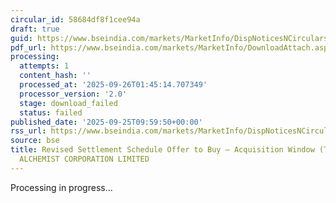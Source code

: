 ```yaml
---
circular_id: 58684df8f1cee94a
draft: true
guid: https://www.bseindia.com/markets/MarketInfo/DispNoticesNCirculars.aspx?Noticeid={E8CF2A58-80D9-43F0-BC70-A075098A6287}&noticeno=20250925-9&dt=09/25/2025&icount=9&totcount=65&flag=0
pdf_url: https://www.bseindia.com/markets/MarketInfo/DownloadAttach.aspx?id=20250925-9&attachedId=
processing:
  attempts: 1
  content_hash: ''
  processed_at: '2025-09-26T01:45:14.707349'
  processor_version: '2.0'
  stage: download_failed
  status: failed
published_date: '2025-09-25T09:59:50+00:00'
rss_url: https://www.bseindia.com/markets/MarketInfo/DispNoticesNCirculars.aspx?Noticeid={E8CF2A58-80D9-43F0-BC70-A075098A6287}&noticeno=20250925-9&dt=09/25/2025&icount=9&totcount=65&flag=0
source: bse
title: Revised Settlement Schedule Offer to Buy – Acquisition Window (Takeover) for
  ALCHEMIST CORPORATION LIMITED
---
```


Processing in progress...